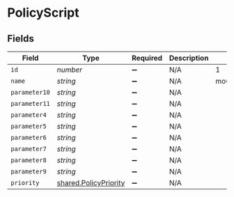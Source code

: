 # PolicyScript


## Fields

| Field                                                          | Type                                                           | Required                                                       | Description                                                    | Example                                                        |
| -------------------------------------------------------------- | -------------------------------------------------------------- | -------------------------------------------------------------- | -------------------------------------------------------------- | -------------------------------------------------------------- |
| `id`                                                           | *number*                                                       | :heavy_minus_sign:                                             | N/A                                                            | 1                                                              |
| `name`                                                         | *string*                                                       | :heavy_minus_sign:                                             | N/A                                                            | mountNetworkShare.sh                                           |
| `parameter10`                                                  | *string*                                                       | :heavy_minus_sign:                                             | N/A                                                            |                                                                |
| `parameter11`                                                  | *string*                                                       | :heavy_minus_sign:                                             | N/A                                                            |                                                                |
| `parameter4`                                                   | *string*                                                       | :heavy_minus_sign:                                             | N/A                                                            |                                                                |
| `parameter5`                                                   | *string*                                                       | :heavy_minus_sign:                                             | N/A                                                            |                                                                |
| `parameter6`                                                   | *string*                                                       | :heavy_minus_sign:                                             | N/A                                                            |                                                                |
| `parameter7`                                                   | *string*                                                       | :heavy_minus_sign:                                             | N/A                                                            |                                                                |
| `parameter8`                                                   | *string*                                                       | :heavy_minus_sign:                                             | N/A                                                            |                                                                |
| `parameter9`                                                   | *string*                                                       | :heavy_minus_sign:                                             | N/A                                                            |                                                                |
| `priority`                                                     | [shared.PolicyPriority](../../models/shared/policypriority.md) | :heavy_minus_sign:                                             | N/A                                                            |                                                                |